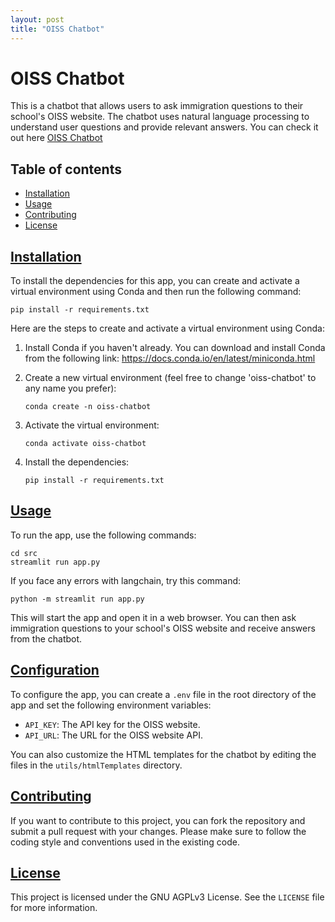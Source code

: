```yaml
---
layout: post
title: "OISS Chatbot"
---
```


# OISS Chatbot

This is a chatbot that allows users to ask immigration questions to their school's OISS website. The chatbot uses natural language processing to understand user questions and provide relevant answers. You can check it out here [OISS Chatbot](https://chat-with-oiss.streamlit.app/)

## Table of contents
- [Installation](#installation)
- [Usage](#usage)
- [Contributing](#contributing)
- [License](#license)

## [Installation](#installation)

To install the dependencies for this app, you can create and activate a virtual environment using Conda and then run the following command:

```
pip install -r requirements.txt
```

Here are the steps to create and activate a virtual environment using Conda:

1. Install Conda if you haven't already. You can download and install Conda from the following link: https://docs.conda.io/en/latest/miniconda.html

2. Create a new virtual environment (feel free to change 'oiss-chatbot' to any name you prefer):

   ```
   conda create -n oiss-chatbot
   ```

3. Activate the virtual environment:

   ```
   conda activate oiss-chatbot
   ```

4. Install the dependencies:

   ```
   pip install -r requirements.txt
   ```

## [Usage](#usage)

To run the app, use the following commands:

```
cd src
streamlit run app.py
```

If you face any errors with langchain, try this command:
```
python -m streamlit run app.py
```

This will start the app and open it in a web browser. You can then ask immigration questions to your school's OISS website and receive answers from the chatbot.

## [Configuration](#configuration)

To configure the app, you can create a `.env` file in the root directory of the app and set the following environment variables:

- `API_KEY`: The API key for the OISS website.
- `API_URL`: The URL for the OISS website API.

You can also customize the HTML templates for the chatbot by editing the files in the `utils/htmlTemplates` directory.

## [Contributing](#contributing)

If you want to contribute to this project, you can fork the repository and submit a pull request with your changes. Please make sure to follow the coding style and conventions used in the existing code.

## [License](#license)

This project is licensed under the GNU AGPLv3 License. See the `LICENSE` file for more information.